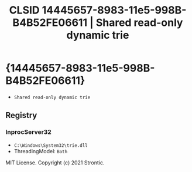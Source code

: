 ﻿---
title: "CLSID 14445657-8983-11e5-998B-B4B52FE06611 | Shared read-only dynamic trie"
excerpt: What is COM-Object CLSID 14445657-8983-11e5-998B-B4B52FE06611?
---

# {14445657-8983-11e5-998B-B4B52FE06611}

* `Shared read-only dynamic trie`

## Registry


### InprocServer32

* `C:\Windows\System32\trie.dll`
* ThreadingModel: `Both`

MIT License. Copyright (c) 2021 Strontic.


